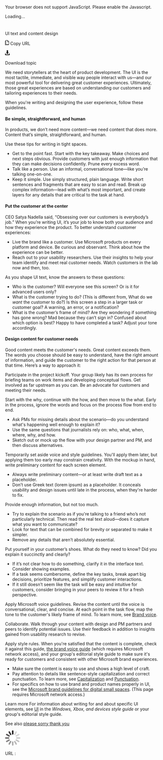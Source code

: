 Your browser does not support JavaScript. Please enable the Javascript.

Loading...

# 

UI text and content design

![Copy URL](ui-text-content-design_files/Copy.png)
Copy URL

![Download](ui-text-content-design_files/Download.png)

Download topic

We
need storytellers at the heart of product development. The UI
is the most tactile, immediate, and visible way people interact
with us—and our most powerful tool for delivering great customer
experiences. Ultimately, those great experiences are based on
understanding our customers and tailoring experiences to their
needs. 

When you're writing and designing the user experience, follow these guidelines.

#### Be simple, straightforward, and human

In
products, we don’t need more content—we need content that does
more. Content that’s simple, straightforward, and human. 

Use these tips for writing in tight spaces.

  - Get to the point fast. Start with
    the key takeaway. Make choices and next steps obvious. Provide
    customers with just enough information that they can make decisions
    confidently. Prune every excess word.
  - Talk like a person. Use an informal, conversational tone—like you’re talking one-on-one.
  - Keep it simple. Use
    simply structured, plain language. Write short
    sentences and fragments that are easy to scan and read. Break up
    complex information—lead with what’s most important, and create layers
    for any details that are critical to the task at hand.

#### Put the customer at the center

CEO
Satya Nadella said, “Obsessing over our customers is everybody’s
job.” When you’re writing UI, it’s your job to know both your
audience and how they experience the product. To better understand
customer experiences:

  - Live the brand like a customer. Use Microsoft
    products on every platform and device. Be curious and observant.
    Think about how the experience can be better.
  - Reach out to your usability researchers. Use
    their insights to help your team identify and meet real customer
    needs. Watch customers in the lab now and then, too.

As you shape UI text, know the answers to these questions:

  - Who is the customer? Will everyone see this screen? Or is it for advanced users only? 
  - What is the customer trying to do? (This is different from, What do we *want* the customer to do?) Is this screen a step in a larger task or customer goal? A warning, an error, or a notification? 
  - What is the customer’s frame of mind? Are
    they wondering if something has gone wrong? Mad because they can’t
    sign in? Confused about which option is best? Happy to
    have completed a task? Adjust your tone accordingly.

#### Design content for customer needs

Good
content meets the customer's needs. Great content exceeds them. The
words you choose should be easy to understand, have the right amount of
information, and guide the customer to the right action for that person
at that time. Here’s a way to approach it:

Participate in the project kickoff. Your
group likely has its own process for briefing teams on work
items and developing conceptual flows. Get involved as far
upstream as you can. Be an advocate for customers and meeting
their needs.

Start with the why, continue
with the how, and then move to the what. Early in the process,
ignore the words and focus on the process flow from end to
end.

  - Ask PMs for missing details about the scenario—do you understand what's happening well enough to explain it? 
  - Use the same questions that journalists rely on: who, what, when, where, why, and how.
  - Sketch out or mock up the flow with your design partner and PM, and then discuss alternatives.

Temporarily set aside voice and style guidelines.
You'll apply them later, but applying them too early may constrain
creativity. With the mockup in hand, write preliminary content for
each screen element. 

  - Always write preliminary content—or at least write draft text as a placeholder. 
  - Don’t
    use Greek text (lorem ipsum) as a placeholder. It conceals
    usability and design issues until late in the process, when they're
    harder to fix.

Provide enough information, but not too much. 

  - Try to
    explain the scenario as if you're talking to a friend who’s not
    particularly technical. Then read the real text aloud—does
    it capture what you want to communicate? 
  - Look for text that can be combined for brevity or separated to make it simpler. 
  - Remove any details that aren’t absolutely essential.

Put yourself in your customer’s shoes. What do they need to know? Did you explain it succinctly and clearly?

  - If it’s not clear how to do something, clarify it in the interface text. Consider showing examples. 
  - If
    a task seems cumbersome, define the key tasks, break apart big
    decisions, prioritize features, and simplify customer interactions.
  - If
    it still doesn’t seem like the task will be easy and intuitive for
    customers, consider bringing in your peers to review it for a fresh
    perspective.

Apply Microsoft voice guidelines. Revise the content until the voice is conversational, clear, and concise. At each point in the task flow, map the tone to the customer's likely frame of mind. To learn more, see [Brand voice](https://worldready.cloudapp.net/Styleguide/Read?id=2700&topicid=28361).

Collaborate. Walk
through your content with design and PM partners and peers to
identify potential issues. Use their feedback in addition to
insights gained from usability research to revise.

Apply style rules. When you're satisfied that the content is complete, check it against this guide, [the brand voice guide](https://microsoft.sharepoint.com/teams/BrandCentral/Guidelines/Our_voice_July2014.pdf) (which
requires Microsoft network access), and your group's editorial style
guide to make sure it's ready for customers and consistent with other
Microsoft brand experiences. 

  - Make sure the content is easy to use and shows a high level of craft. 
  - Pay attention to details like sentence-style capitalization and correct punctuation. To learn more, see [Capitalization](https://worldready.cloudapp.net/Styleguide/Read?id=2700&topicid=33685) and [Punctuation](https://worldready.cloudapp.net/Styleguide/Read?id=2700&topicid=25519).
  - For specifics on how to use brand and product names properly in UI, see the [Microsoft brand guidelines for digital small spaces](https://microsoft.sharepoint.com/teams/BrandCentral/Guidelines/Microsoft_small_space_guidelines.pdf). (This page requires Microsoft network access.)

Learn more For information about writing for and about specific UI elements, see [UI](https://worldready.cloudapp.net/Styleguide/Read?id=2547&topicid=37019 "Open the UI section in the Style Guide for Windows, Windows Phone, and Xbox.") in the *Windows, Xbox, and devices style guide* or your group's editorial style guide.

See also
[please
](https://worldready.cloudapp.net/Styleguide/Read?id=2700&topicid=28832)[sorry
](https://worldready.cloudapp.net/Styleguide/Read?id=2700&topicid=28833)[thank you](https://worldready.cloudapp.net/Styleguide/Read?id=2700&topicid=28834)

![In progress](ui-text-content-design_files/activity-large.gif)

URL :
